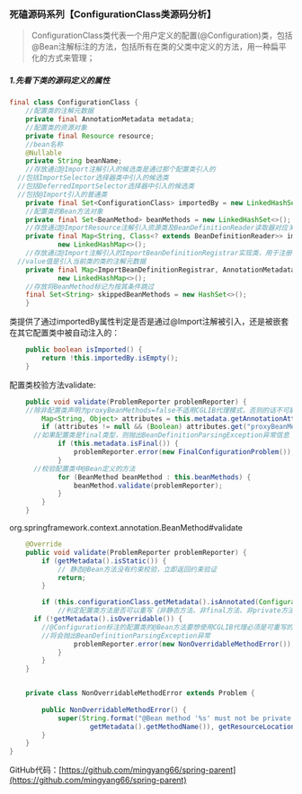 ### 死磕源码系列【ConfigurationClass类源码分析】

> ConfigurationClass类代表一个用户定义的配置(@Configuration)类，包括@Bean注解标注的方法，包括所有在类的父类中定义的方法，用一种扁平化的方式来管理；

##### 1.先看下类的源码定义的属性

```java
final class ConfigurationClass {
	//配置类的注解元数据
	private final AnnotationMetadata metadata;
	//配置类的资源对象
	private final Resource resource;
	//bean名称
	@Nullable
	private String beanName;
	//存放通过@Import注解引入的候选类是通过那个配置类引入的
  //包括ImportSelector选择器类中引入的候选类
  //包括DeferredImportSelector选择器中引入的候选类
  //包括@Import引入的普通类
	private final Set<ConfigurationClass> importedBy = new LinkedHashSet<>(1);
	//配置类的Bean方法对象
	private final Set<BeanMethod> beanMethods = new LinkedHashSet<>();
	//存放通过@ImportResource注解引入资源类及BeanDefinitionReader读取器对应关系
	private final Map<String, Class<? extends BeanDefinitionReader>> importedResources =
			new LinkedHashMap<>();
	//存放通过@Import注解引入的ImportBeanDefinitionRegistrar实现类，用于注册自定义bean到IOC容器
  //value值是引入当前类的类的注解元数据
	private final Map<ImportBeanDefinitionRegistrar, AnnotationMetadata> importBeanDefinitionRegistrars =
			new LinkedHashMap<>();
	//存放将BeanMethod标记为按其条件跳过
	final Set<String> skippedBeanMethods = new HashSet<>();
	}
```

类提供了通过importedBy属性判定是否是通过@Import注解被引入，还是被嵌套在其它配置类中被自动注入的：

```java
	public boolean isImported() {
		return !this.importedBy.isEmpty();
	}
```

配置类校验方法validate:

```java
	public void validate(ProblemReporter problemReporter) {
    //除非配置类声明为proxyBeanMethods=false不适用CGLIB代理模式，否则的话不可能为final类
		Map<String, Object> attributes = this.metadata.getAnnotationAttributes(Configuration.class.getName());
		if (attributes != null && (Boolean) attributes.get("proxyBeanMethods")) {
      //如果配置类是final类型，则抛出BeanDefinitionParsingException异常信息
			if (this.metadata.isFinal()) {
				problemReporter.error(new FinalConfigurationProblem());
			}
      //校验配置类中@Bean定义的方法
			for (BeanMethod beanMethod : this.beanMethods) {
				beanMethod.validate(problemReporter);
			}
		}
	}
```

org.springframework.context.annotation.BeanMethod#validate

```java
	@Override
	public void validate(ProblemReporter problemReporter) {
		if (getMetadata().isStatic()) {
			// 静态@Bean方法没有约束校验，立即返回约束验证
			return;
		}

		if (this.configurationClass.getMetadata().isAnnotated(Configuration.class.getName())) {
			//判定配置类方法是否可以重写（非静态方法、非final方法、非private方法）
      if (!getMetadata().isOverridable()) {
        //@Configuration标注的配置类的@Bean方法要想使用CGLIB代理必须是可重写的
        //将会抛出BeanDefinitionParsingException异常
				problemReporter.error(new NonOverridableMethodError());
			}
		}
	}


	private class NonOverridableMethodError extends Problem {
		
		public NonOverridableMethodError() {
			super(String.format("@Bean method '%s' must not be private or final; change the method's modifiers to continue",
					getMetadata().getMethodName()), getResourceLocation());
		}
	}
}

```



GitHub代码：[https://github.com/mingyang66/spring-parent](https://github.com/mingyang66/spring-parent)